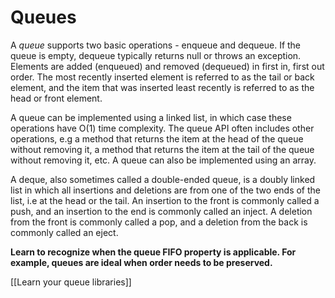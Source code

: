 # Queues

A *queue* supports two basic operations - enqueue and dequeue. If the queue is empty, dequeue typically returns null or throws an exception. Elements are added (enqueued) and removed (dequeued) in first in, first out order. The most recently inserted element is referred to as the tail or back element, and the item that was inserted least recently is referred to as the head or front element. 

A queue can be implemented using a linked list, in which case these operations have O(1) time complexity. The queue API often includes other operations, e.g a method that returns the item at the head of the queue without removing it, a method that returns the item at the tail of the queue without removing it, etc. A queue can also be implemented using an array. 

A deque, also sometimes called a double-ended queue, is a doubly linked list in which all insertions and deletions are from one of the two ends of the list, i.e at the head or the tail. An insertion to the front is commonly called a push, and an insertion to the end is commonly called an inject. A deletion from the front is commonly called a pop, and a deletion from the back is commonly called an eject.

**Learn to recognize when the queue FIFO property is applicable. For example, queues are ideal when order needs to be preserved.**

[[Learn your queue libraries]]